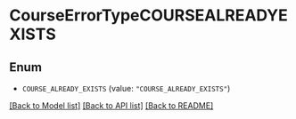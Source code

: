 # CourseErrorTypeCOURSEALREADYEXISTS

## Enum


* `COURSE_ALREADY_EXISTS` (value: `"COURSE_ALREADY_EXISTS"`)


[[Back to Model list]](../README.md#documentation-for-models) [[Back to API list]](../README.md#documentation-for-api-endpoints) [[Back to README]](../README.md)


